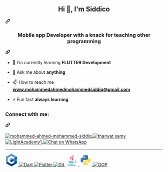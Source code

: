 <article class="markdown-body entry-content container-lg f5" itemprop="text"><div class="markdown-heading" dir="auto"><h1 align="center" class="heading-element" dir="auto">Hi 👋, I'm Siddico</h1><a id="user-content-hi--im-Siddico" class="anchor" aria-label="Permalink: Hi 👋, I'm Siddico" href="#hi--im-Siddico"><svg class="octicon octicon-link" viewBox="0 0 16 16" version="1.1" width="16" height="16" aria-hidden="true"><path d="m7.775 3.275 1.25-1.25a3.5 3.5 0 1 1 4.95 4.95l-2.5 2.5a3.5 3.5 0 0 1-4.95 0 .751.751 0 0 1 .018-1.042.751.751 0 0 1 1.042-.018 1.998 1.998 0 0 0 2.83 0l2.5-2.5a2.002 2.002 0 0 0-2.83-2.83l-1.25 1.25a.751.751 0 0 1-1.042-.018.751.751 0 0 1-.018-1.042Zm-4.69 9.64a1.998 1.998 0 0 0 2.83 0l1.25-1.25a.751.751 0 0 1 1.042.018.751.751 0 0 1 .018 1.042l-1.25 1.25a3.5 3.5 0 1 1-4.95-4.95l2.5-2.5a3.5 3.5 0 0 1 4.95 0 .751.751 0 0 1-.018 1.042.751.751 0 0 1-1.042.018 1.998 1.998 0 0 0-2.83 0l-2.5 2.5a1.998 1.998 0 0 0 0 2.83Z"></path></svg></a></div>
<div class="markdown-heading" dir="auto"><h3 align="center" class="heading-element" dir="auto">Mobile app Developer with a knack for teaching other programming</h3><a id="user-content-mobile-app-developer-with-a-knack-for-teaching-other-programming" class="anchor" aria-label="Permalink: Mobile app Developer with a knack for teaching other programming" href="#mobile-app-developer-with-a-knack-for-teaching-other-programming"><svg class="octicon octicon-link" viewBox="0 0 16 16" version="1.1" width="16" height="16" aria-hidden="true"><path d="m7.775 3.275 1.25-1.25a3.5 3.5 0 1 1 4.95 4.95l-2.5 2.5a3.5 3.5 0 0 1-4.95 0 .751.751 0 0 1 .018-1.042.751.751 0 0 1 1.042-.018 1.998 1.998 0 0 0 2.83 0l2.5-2.5a2.002 2.002 0 0 0-2.83-2.83l-1.25 1.25a.751.751 0 0 1-1.042-.018.751.751 0 0 1-.018-1.042Zm-4.69 9.64a1.998 1.998 0 0 0 2.83 0l1.25-1.25a.751.751 0 0 1 1.042.018.751.751 0 0 1 .018 1.042l-1.25 1.25a3.5 3.5 0 1 1-4.95-4.95l2.5-2.5a3.5 3.5 0 0 1 4.95 0 .751.751 0 0 1-.018 1.042.751.751 0 0 1-1.042.018 1.998 1.998 0 0 0-2.83 0l-2.5 2.5a1.998 1.998 0 0 0 0 2.83Z"></path></svg></a></div>

<ul dir="auto">
<li>
<p dir="auto">🌱 I’m currently learning <strong>FLUTTER Development</strong></p>
</li>
<li>
<p dir="auto">💬 Ask me about <strong>anything</strong></p>
</li>
<li>
<p dir="auto">📫 How to reach me <strong><a href="mailto:www.mohammedahmedmohammedsiddiq@gmail.com">www.mohammedahmedmohammedsiddiq@gmail.com</a></strong></p>
</li>
<li>
<p dir="auto">⚡ Fun fact <strong>always learning</strong></p>
</li>
</ul>
<div class="markdown-heading" dir="auto"><h3 align="left" class="heading-element" dir="auto">Connect with me:</h3><a id="user-content-connect-with-me" class="anchor" aria-label="Permalink: Connect with me:" href="#connect-with-me"><svg class="octicon octicon-link" viewBox="0 0 16 16" version="1.1" width="16" height="16" aria-hidden="true"><path d="m7.775 3.275 1.25-1.25a3.5 3.5 0 1 1 4.95 4.95l-2.5 2.5a3.5 3.5 0 0 1-4.95 0 .751.751 0 0 1 .018-1.042.751.751 0 0 1 1.042-.018 1.998 1.998 0 0 0 2.83 0l2.5-2.5a2.002 2.002 0 0 0-2.83-2.83l-1.25 1.25a.751.751 0 0 1-1.042-.018.751.751 0 0 1-.018-1.042Zm-4.69 9.64a1.998 1.998 0 0 0 2.83 0l1.25-1.25a.751.751 0 0 1 1.042.018.751.751 0 0 1 .018 1.042l-1.25 1.25a3.5 3.5 0 1 1-4.95-4.95l2.5-2.5a3.5 3.5 0 0 1 4.95 0 .751.751 0 0 1-.018 1.042.751.751 0 0 1-1.042.018 1.998 1.998 0 0 0-2.83 0l-2.5 2.5a1.998 1.998 0 0 0 0 2.83Z"></path></svg></a></div>
<p align="left" dir="auto">
<a href="https://www.linkedin.com/in/mohammed-ahmed-mohammed-siddiq-7372b3266/" rel="nofollow">
    <img align="center" src="https://raw.githubusercontent.com/rahuldkjain/github-profile-readme-generator/master/src/images/icons/Social/linked-in-alt.svg" alt="mohammed-ahmed-mohammed-siddiq" height="30" width="40" style="max-width: 100%;">
</a>
<a href="https://www.facebook.com/profile.php?id=100055403727178" rel="nofollow">
    <img align="center" src="https://raw.githubusercontent.com/rahuldkjain/github-profile-readme-generator/master/src/images/icons/Social/facebook.svg" alt="tharwat samy" height="30" width="40" style="max-width: 100%;">
</a>
<a href="https://youtube.com/@siddico?si=JpRLUakrsQk55LK0" rel="nofollow">
    <img align="center" src="https://raw.githubusercontent.com/rahuldkjain/github-profile-readme-generator/master/src/images/icons/Social/youtube.svg" alt="LightAcademy1" height="30" width="40" style="max-width: 100%;">
</a>
    <a href="https://wa.me/201227897361" target="_blank" rel="nofollow">
    <img align="center" src="https://upload.wikimedia.org/wikipedia/commons/6/6b/WhatsApp.svg" alt="Chat on WhatsApp" height="30" width="40" style="max-width: 100%;">
</a>
</p><hr>
<p align="left" dir="auto">
    <a href="https://en.cppreference.com/w/" rel="nofollow">
        <img src="https://raw.githubusercontent.com/devicons/devicon/master/icons/cplusplus/cplusplus-original.svg" alt="C++" width="40" height="40" style="max-width: 100%;">
    </a>
    <a href="https://dart.dev" rel="nofollow">
        <img src="https://www.vectorlogo.zone/logos/dartlang/dartlang-icon.svg" alt="Dart" width="40" height="40" style="max-width: 100%;">
    </a>
    <a href="https://flutter.dev" rel="nofollow">
        <img src="https://www.vectorlogo.zone/logos/flutterio/flutterio-icon.svg" alt="Flutter" width="40" height="40" style="max-width: 100%;">
    </a>
    <a href="https://git-scm.com/" rel="nofollow">
        <img src="https://www.vectorlogo.zone/logos/git-scm/git-scm-icon.svg" alt="Git" width="40" height="40" style="max-width: 100%;">
    </a>
    <a href="https://www.java.com" rel="nofollow">
        <img src="https://raw.githubusercontent.com/devicons/devicon/master/icons/java/java-original.svg" alt="Java" width="40" height="40" style="max-width: 100%;">
    </a>
    <a href="https://www.python.org" rel="nofollow">
        <img src="https://raw.githubusercontent.com/devicons/devicon/master/icons/python/python-original.svg" alt="Python" width="40" height="40" style="max-width: 100%;">
    </a>
    <a href="https://en.wikipedia.org/wiki/Object-oriented_programming" rel="nofollow">
        <img src="https://upload.wikimedia.org/wikipedia/commons/6/60/Object_oriented_programming.svg" alt="OOP" width="40" height="40" style="max-width: 100%;">
    </a>
</p>
